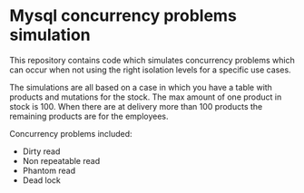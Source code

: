 # Mysql concurrency problems simulation
This repository contains code which simulates concurrency problems which can occur when not using the right isolation levels for a specific use cases.

The simulations are all based on a case in which you have a table with products and mutations for the stock. The max amount of one product in stock is 100.
When there are at delivery more than 100 products the remaining products are for the employees.

Concurrency problems included:
* Dirty read
* Non repeatable read
* Phantom read
* Dead lock
